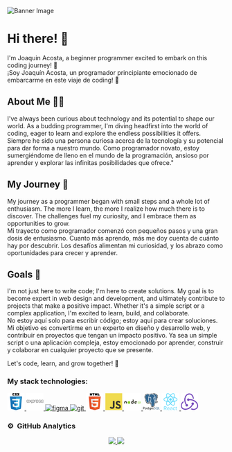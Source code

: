 
![Banner Image]([https://www.digitaland.tv/wp-content/uploads/2016/03/banner_developer-.jpg](https://i.pinimg.com/originals/db/cd/a7/dbcda7aea559cbe63b1038b7b31e40d3.jpg))
# Hi there! 👋

I'm Joaquin Acosta, a beginner programmer excited to embark on this coding journey! 🚀  
¡Soy Joaquín Acosta, un programador principiante emocionado de embarcarme en este viaje de coding! 🚀

## About Me 🧑‍💻

I've always been curious about technology and its potential to shape our world. As a budding programmer, I'm diving headfirst into the world of coding, eager to learn and explore the endless possibilities it offers.  
Siempre he sido una persona curiosa acerca de la tecnología y su potencial para dar forma a nuestro mundo. Como programador novato, estoy sumergiéndome de lleno en el mundo de la programación, ansioso por aprender y explorar las infinitas posibilidades que ofrece."

## My Journey 🌱

My journey as a programmer began with small steps and a whole lot of enthusiasm. The more I learn, the more I realize how much there is to discover. The challenges fuel my curiosity, and I embrace them as opportunities to grow.  
Mi trayecto como programador comenzó con pequeños pasos y una gran dosis de entusiasmo. Cuanto más aprendo, más me doy cuenta de cuánto hay por descubrir. Los desafíos alimentan mi curiosidad, y los abrazo como oportunidades para crecer y aprender.

## Goals 🎯

I'm not just here to write code; I'm here to create solutions. My goal is to become expert in web design and development, and ultimately contribute to projects that make a positive impact. Whether it's a simple script or a complex application, I'm excited to learn, build, and collaborate.  
No estoy aquí solo para escribir código; estoy aquí para crear soluciones. Mi objetivo es convertirme en un experto en diseño y desarrollo web, y contribuir en proyectos que tengan un impacto positivo. Ya sea un simple script o una aplicación compleja, estoy emocionado por aprender, construir y colaborar en cualquier proyecto que se presente.

Let's code, learn, and grow together! 🌟

<h3 align="left">My stack technologies:</h3>
<p align="left" bg-color='white'> <a href="https://www.w3schools.com/css/" target="_blank" rel="noreferrer"> <img src="https://raw.githubusercontent.com/devicons/devicon/master/icons/css3/css3-original-wordmark.svg" alt="css3" width="40" height="40"/> </a> <a href="https://expressjs.com" target="_blank" rel="noreferrer"> <img src="https://raw.githubusercontent.com/devicons/devicon/master/icons/express/express-original-wordmark.svg" alt="express" width="40" height="40"/> </a> <a href="https://www.figma.com/" target="_blank" rel="noreferrer"> <img src="https://www.vectorlogo.zone/logos/figma/figma-icon.svg" alt="figma" width="40" height="40"/> </a> <a href="https://git-scm.com/" target="_blank" rel="noreferrer"> <img src="https://www.vectorlogo.zone/logos/git-scm/git-scm-icon.svg" alt="git" width="40" height="40"/> </a> <a href="https://www.w3.org/html/" target="_blank" rel="noreferrer"> <img src="https://raw.githubusercontent.com/devicons/devicon/master/icons/html5/html5-original-wordmark.svg" alt="html5" width="40" height="40"/> </a> <a href="https://developer.mozilla.org/en-US/docs/Web/JavaScript" target="_blank" rel="noreferrer"> <img src="https://raw.githubusercontent.com/devicons/devicon/master/icons/javascript/javascript-original.svg" alt="javascript" width="40" height="40"/> </a> <a href="https://nodejs.org" target="_blank" rel="noreferrer"> <img src="https://raw.githubusercontent.com/devicons/devicon/master/icons/nodejs/nodejs-original-wordmark.svg" alt="nodejs" width="40" height="40"/> </a> <a href="https://www.postgresql.org" target="_blank" rel="noreferrer"> <img src="https://raw.githubusercontent.com/devicons/devicon/master/icons/postgresql/postgresql-original-wordmark.svg" alt="postgresql" width="40" height="40"/> </a> <a href="https://reactjs.org/" target="_blank" rel="noreferrer"> <img src="https://raw.githubusercontent.com/devicons/devicon/master/icons/react/react-original-wordmark.svg" alt="react" width="40" height="40"/> </a> <a href="https://redux.js.org" target="_blank" rel="noreferrer"> <img src="https://raw.githubusercontent.com/devicons/devicon/master/icons/redux/redux-original.svg" alt="redux" width="40" height="40"/> </a> </p>

### ⚙️ &nbsp;GitHub Analytics

<p align="center">
<a href="https://github.com/JoaquinHAcosta">
  <img height="180em" src="https://github-readme-stats-eight-theta.vercel.app/api?username=JoaquinHAcosta&show_icons=true&theme=algolia&include_all_commits=true&count_private=true"/>
  <img height="180em" src="https://github-readme-stats-eight-theta.vercel.app/api/top-langs/?username=JoaquinHAcosta&layout=compact&langs_count=8&theme=algolia"/>
</a>
</p>
